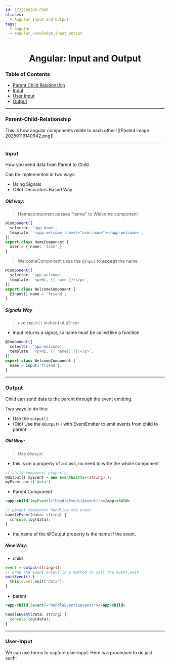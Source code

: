 ```yaml
---
id: 1722796280-FXHR
aliases:
  - Angular Input and Output
tags:
  - angular
  - angular_knowledge_input_output
---
```


<center>
<h1>Angular: Input and Output</h1>
</center>


### Table of Contents
- [Parent Child Relationship](#Parent-Child-Relationship)
- [Input](#input)
- [User Input](#User-Input)
- [Output](#output)

---

### Parent-Child-Relationship
This is how angular components relate to each other
![[Pasted image 20250119140942.png]]

---

### Input
How you send data from Parent to Child

Can be implemented in two ways:
  - Using Signals
  - (Old) Decorators Based Way

##### Old way:

> Homecomponent passes "name" to Welcome component
```typescript
@Component({
  selector: 'app-home',
  template: `<app-welcome [name]="user.name"></app-welcome>`,
})
export class HomeComponent {
  user = { name: 'Josh' };
}
```
> WelcomeComponent uses the `@Input` to **accept** the name
```typescript
@Component({
  selector: 'app-welcome',
  template: `<p>Hi, {{ name }}!</p>`,
})
export class WelcomeComponent {
  @Input() name = 'friend';
}
```


##### Signals Way
> use `input()` instead of `@Input`
- input returns a signal, so name must be called like a function
```typescript
@Component({
  selector: 'app-welcome',
  template: `<p>Hi, {{ name() }}!</p>`,
})
export class WelcomeComponent {
  name = input('friend');
}
```
---

### Output
Child can send data to the parent through the event emitting.

Two ways to do this:
  - Use the `output()`
  - (Old) Use the `@Output()` with EventEmitter to emit events from child to 
    parent


##### Old Way:

> Use `@Output`
- this is on a property of a class, no need to write the whole component
```typescript
// child component property
@Output() myEvent = new EventEmitter<string>();
myEvent.emit('data')
```

- Parent Component
```html
<app-child (myEvent)="handleEvent($event)"></app-child>
```
```typescript
// parent component handling the event
handleEvent(data: string) {
  console.log(data);
}
```
- the name of the @Output property is the name if the event. 



##### New Way:
- child
```typescript
event = output<string>();
// wrap the event output in a method to call the event.emit
emitEvent() {
  this.event.emit('data');
}
```

- parent
```html
<app-child (event)="handleEvent($event)"></app-child>
```
```typescript
handleEvent(data: string) {
  console.log(data);
}
```

---

### User-Input
We can use forms to capture user input. Here is a procedure to do just such:

